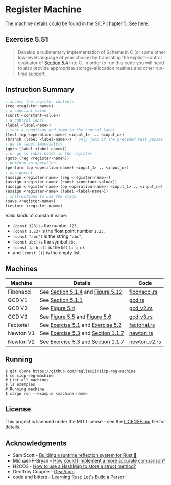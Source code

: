 # Register Machine

The machine details could be found in the SICP chapter 5. See [here](https://sarabander.github.io/sicp/html/5_002e1.xhtml#g_t5_002e1).

## Exercise 5.51

> Develop a rudimentary implementation of Scheme in C (or some other low-level language of your choice) by translating the explicit-control evaluator of [Section 5.4](https://sarabander.github.io/sicp/html/5_002e4.xhtml#g_t5_002e4) into C. In order to run this code you will need to also provide appropriate storage-allocation routines and other run-time support.

## Instruction Summary

```scheme
; access the register contents
(reg <register-name>)
; a constant value
(const <constant-value>)
; a control label
(label <label-name>)
; test a condition and jump to the control label
(test (op <operation-name>) <input_1> ... <input_n>)
(branch (label <label-name>)) ; only jump if the preceded test passes
; go to label immediately
(goto (label <label-name>))
; or go to label holds in the register
(goto (reg <register-name>))
; perform an operation
(perform (op <operation-name>) <input_1> .. <input_n>)
; assignment
(assign <register-name> (reg <register-name>))
(assign <register-name> (const <constant-value>))
(assign <register-name> (op <operation-name>) <input_1> .. <input_n>)
(assign <register-name> (label <label-name>))
; instructions to use the stack
(save <register-name>)
(restore <register-name>)
```

Valid kinds of constant value:

- `(const 123)` is the number `123`,
- `(const 1.23)` is the float point number `1.23`,
- `(const "abc")` is the string `"abc"`,
- `(const abc)` is the symbol `abc`,
- `(const (a b c))` is the list `(a b c)`,
- and `(const ())` is the empty list.

## Machines

| Machine   | Details                                                                                                                                                                              | Code                                  |
| --------- | ------------------------------------------------------------------------------------------------------------------------------------------------------------------------------------ | ------------------------------------- |
| Fibonacci | See [Section 5.1.4](https://sarabander.github.io/sicp/html/5_002e1.xhtml#g_t5_002e1_002e4) and [Figure 5.12](https://sarabander.github.io/sicp/html/5_002e1.xhtml#Figure-5_002e12)   | [fibonacci.rs](examples/fibonacci.rs) |
| GCD V1    | See [Section 5.1.1](https://sarabander.github.io/sicp/html/5_002e1.xhtml#g_t5_002e1_002e1)                                                                                           | [gcd.rs](examples/gcd.rs)             |
| GCD V2    | See [Figure 5.4](https://sarabander.github.io/sicp/html/5_002e1.xhtml#Figure-5_002e4)                                                                                                | [gcd_v2.rs](examples/gcd_v2.rs)       |
| GCD V3    | See [Figure 5.5](https://sarabander.github.io/sicp/html/5_002e1.xhtml#Figure-5_002e5) and [Figure 5.6](https://sarabander.github.io/sicp/html/5_002e1.xhtml#Figure-5_002e6)          | [gcd_v3.rs](examples/gcd_v3.rs)       |
| Factorial | See [Exercise 5.1](https://sarabander.github.io/sicp/html/5_002e1.xhtml#Exercise-5_002e1) and [Exercise 5.2](https://sarabander.github.io/sicp/html/5_002e1.xhtml#Exercise-5_002e2)  | [factorial.rs](examples/factorial.rs) |
| Newton V1 | See [Exercise 5.3](https://sarabander.github.io/sicp/html/5_002e1.xhtml#Exercise-5_002e3) and [Section 1.1.7](https://sarabander.github.io/sicp/html/1_002e1.xhtml#g_t1_002e1_002e7) | [newton.rs](examples/newton.rs)       |
| Newton V2 | See [Exercise 5.3](https://sarabander.github.io/sicp/html/5_002e1.xhtml#Exercise-5_002e3) and [Section 1.1.7](https://sarabander.github.io/sicp/html/1_002e1.xhtml#g_t1_002e1_002e7) | [newton_v2.rs](examples/newton_v2.rs) |

## Running

```shell
$ git clone https://github.com/Pagliacii/sicp-reg-machine
$ cd sicp-reg-machine
# List all machines
$ ls examples
# Running machine
$ cargo run --example <machine-name>
```

## License

This project is licensed under the MIT License - see the [LICENSE.md](LICENSE.md) file for details.

## Acknowledgments

- Sam Scott - [Building a runtime reflection system for Rust 🦀️](https://www.osohq.com/post/rust-reflection-pt-1)
- Michael-F-Bryan - [How could I implement a more accurate comparison?](https://users.rust-lang.org/t/how-could-i-implement-a-more-accurate-comparison/61698/6)
- H2CO3 - [How to use a HashMap to store a struct method?](https://users.rust-lang.org/t/how-to-use-a-hashmap-to-store-a-struct-method/61726/2)
- Geoffroy Couprie - [Geal/nom](https://github.com/Geal/nom)
- code and bitters - [Learning Rust: Let's Build a Parser!](https://codeandbitters.com/lets-build-a-parser/)
